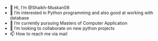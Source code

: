 - 👋 Hi, I’m @Shaikh-Muskan08
- 👀 I’m interested in Python programming and also good at working with database
- 🌱 I’m currently pursuing Masters of Computer Application
- 💞️ I’m looking to collaborate on new python projects
- 📫 How to reach me via mail

<!---
Shaikh-Muskan08/Shaikh-Muskan08 is a ✨ special ✨ repository because its `README.md` (this file) appears on your GitHub profile.
You can click the Preview link to take a look at your changes.
--->
